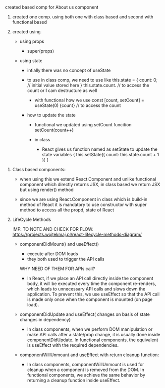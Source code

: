 <!-- Chapter 08 - Lets get Classy -->

<!-- what we did in todays session -->

created based comp for About us component

1. created one comp. using both one with class based and second with functional based

2. created using
    * using props 
        - super(props)

    * using state
        - intially there was no concept of useState
        - to use in class comp, we need to use like
            this.state = {
                count: 0;                               // initial value stored here
            }
            this.state.count.                           // to access the count or I cam destructure as well


            - with functional how we use
                const [count, setCount] = useState(0)
                {count}                                 // to access the count

        - how to update the state
            - functional we updated using setCount funcition
                setCount(count++)

            - in class
                - React gives us function named as setState to update the state variables
                    {
                        this.setState({
                            count: this.state.count + 1
                        })
                    }


<!-- Concepts used -->

1. Class based components:
    - when using this we extend React.Component and unlike functional component which directly returns JSX, in class based we return JSX but using render() method

    - since we are using React.Component in class which is build-in method of React it is mandatory to use constructor with super method to access all the propd, state of React

2. LifeCycle Methods 

    IMP. TO NOTE AND CHECK FOR FLOW: https://projects.wojtekmaj.pl/react-lifecycle-methods-diagram/

    * componentDidMount() and useEffect()
        - execute after DOM loads
        - they both used to trigger the API calls

        WHY NEED OF THEM FOR APIs call?   
        - In React, if we place an API call directly inside the component body, it will be executed every time the component re-renders, which leads to unnecessary API calls and slows down the application. To prevent this, we use useEffect so that the API call is made only once when the component is mounted (on page load).

    * componentDidUpdate and useEffect( changes on basis of state changes in dependency)
        - In class components, when we perform DOM manipulation or make API calls after a state/prop change, it is usually done inside componentDidUpdate. In functional components, the equivalent is useEffect with the required dependencies.

    * componentWillUnmount and useEffect with return cleanup function:
        - In class components, componentWillUnmount is used for cleanup when a component is removed from the DOM. In functional components, we achieve the same behavior by returning a cleanup function inside useEffect.
